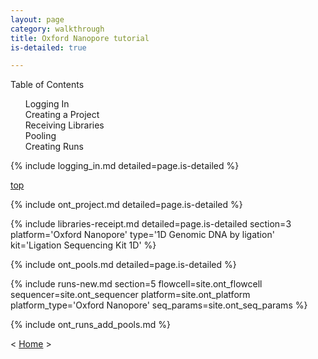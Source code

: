 ```yaml
---
layout: page
category: walkthrough
title: Oxford Nanopore tutorial
is-detailed: true

---
```


<div id="toc">
Table of Contents
<ol>
   <li><a href="#logging_in">Logging In</a></li>
   <li><a href="#project">Creating a Project</a></li>
   <li><a href="#libraries-receipt">Receiving Libraries</a></li>
   <li><a href="#pools">Pooling</a></li>
   <li><a href="#runs-new">Creating Runs</a></li>
</ol>
</div>

{% include logging_in.md detailed=page.is-detailed %}

<a name="scan" href="#" id="toplink">top</a>

{% include ont_project.md detailed=page.is-detailed %}

{% include libraries-receipt.md detailed=page.is-detailed section=3 platform='Oxford Nanopore'
  type='1D Genomic DNA by ligation' kit='Ligation Sequencing Kit 1D' %}

{% include ont_pools.md detailed=page.is-detailed %}

{% include runs-new.md section=5 flowcell=site.ont_flowcell sequencer=site.ont_sequencer
  platform=site.ont_platform platform_type='Oxford Nanopore' seq_params=site.ont_seq_params %}

{% include ont_runs_add_pools.md %}

< <a href="index">Home</a> >

